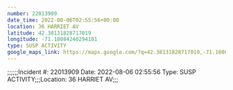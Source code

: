```yaml
---
number: 22013909
date_time: 2022-08-06T02:55:56+00:00
location: 36 HARRIET AV
latitude: 42.38131828717019
longitude: -71.18084240294101
type: SUSP ACTIVITY
google_maps_link: https://maps.google.com/?q=42.38131828717019,-71.18084240294101
---
```


;;;;;;Incident #: 22013909   Date: 2022-08-06 02:55:56   Type: SUSP ACTIVITY;;;Location: 36 HARRIET AV;;;
